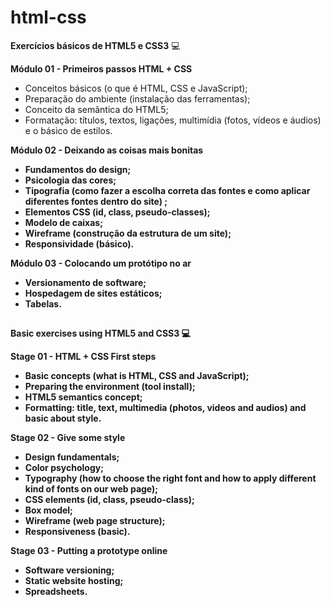 # html-css
<strong>Exercícios básicos de HTML5 e CSS3</strong> 💻

<strong>Módulo 01 - Primeiros passos HTML + CSS</strong>
* Conceitos básicos (o que é HTML, CSS e JavaScript);
* Preparação do ambiente (instalação das ferramentas);
* Conceito da semântica do HTML5;
* Formatação: títulos, textos, ligações, multimídia (fotos, vídeos e áudios) e o básico de estilos.

<strong>Módulo 02 - Deixando as coisas mais bonitas<strong>
* Fundamentos do design;
* Psicologia das cores;
* Tipografia (como fazer a escolha correta das fontes e como aplicar diferentes fontes dentro do site) ;
* Elementos CSS (id, class, pseudo-classes);
* Modelo de caixas;
* Wireframe (construção da estrutura de um site);
* Responsividade (básico).

<strong>Módulo 03 - Colocando um protótipo no ar</strong>
* Versionamento de software;
* Hospedagem de sites estáticos;
* Tabelas.
 
 ##
 
 <strong>Basic exercises using HTML5 and CSS3</strong> 💻
 
 <strong>Stage 01 - HTML + CSS First steps</strong>
 * Basic concepts (what is HTML, CSS and JavaScript);
 * Preparing the environment (tool install);
 * HTML5 semantics concept;
 * Formatting: title, text, multimedia (photos, videos and audios) and basic about style.
 
 <strong>Stage 02 - Give some style</strong>
 * Design fundamentals;
 * Color psychology;
 * Typography (how to choose the right font and how to apply different kind of fonts on our web page);
 * CSS elements (id, class, pseudo-class);
 * Box model;
 * Wireframe (web page structure);
 * Responsiveness (basic).
 
 <strong>Stage 03 - Putting a prototype online</strong>
 * Software versioning;
 * Static website hosting;
 * Spreadsheets.
